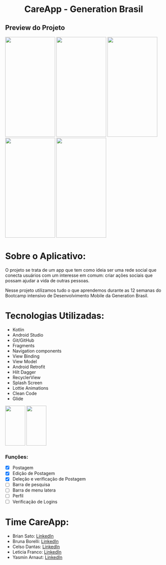 <h1 align="center">CareApp - Generation Brasil</h1>

<h2>Preview do Projeto </h2>

<p>
<img src="https://github.com/celsodantasdev/app_projeto_integrador_generation_brasil/blob/master/CareAppSplash.png" width="160" height="320"/>
<img src="https://github.com/celsodantasdev/app_projeto_integrador_generation_brasil/blob/master/CareAppLogin.png" width="160" height="320"/>
<img src="https://github.com/celsodantasdev/app_projeto_integrador_generation_brasil/blob/master/CareAppFeed.png" width="160" height="320"/>
<img src="https://github.com/celsodantasdev/app_projeto_integrador_generation_brasil/blob/master/CareAppFormulario.png" width="160" height="320"/>
<img src="https://github.com/celsodantasdev/app_projeto_integrador_generation_brasil/blob/master/CareAppFormularioCategoria.png" width="160" height="320"/>
</p>

# Sobre o Aplicativo:

O projeto se trata de um app que tem como ideia ser uma rede social que conecta usuários com um interesse em comum: criar ações sociais que possam ajudar a vida de outras pessoas.

Nesse projeto utilizamos tudo o que aprendemos durante as 12 semanas do Bootcamp intensivo de Desenvolvimento Mobile da Generation Brasil.

# Tecnologias Utilizadas:

- Kotlin
- Android Studio
- Git/GitHub
- Fragments 
- Navigation components
- View Binding
- View Model
- Android Retrofit
- Hilt Dagger
- RecyclerView
- Splash Screen
- Lottie Animations
- Clean Code
- Glide
<p>
<img src="https://cdn.jsdelivr.net/gh/devicons/devicon/icons/kotlin/kotlin-original.svg" width="64" height="128" />
<img src="https://cdn.jsdelivr.net/gh/devicons/devicon/icons/android/android-plain.svg" width="64" height="128" />
</p>

### Funções:

- [x] Postagem
- [x] Edição de Postagem
- [x] Deleção e verificação de Postagem
- [ ] Barra de pesquisa
- [ ] Barra de menu latera
- [ ] Perfil
- [ ] Verificação de Logins

# Time CareApp:

- Brian Sato: [LinkedIn](https://www.linkedin.com/in/briansato/)
- Bruna Borelli: [LinkedIn](https://www.linkedin.com/in/bruna-borelli/)
- Celso Dantas: [LinkedIn](https://www.linkedin.com/in/celso-dantas/)
- Leticia Franco: [LinkedIn](https://www.linkedin.com/in/leticia-fsilva/)
- Yasmin Arnaut: [LinkedIn](https://www.linkedin.com/in/yasmin-arnaut/)


